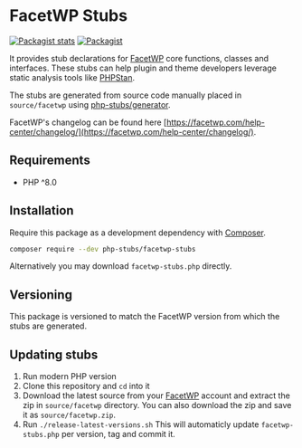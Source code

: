 # FacetWP Stubs

[![Packagist stats](https://img.shields.io/packagist/dt/php-stubs/facetwp-stubs.svg)](https://packagist.org/packages/php-stubs/facetwp-stubs/stats)
[![Packagist](https://img.shields.io/packagist/v/php-stubs/facetwp-stubs.svg?color=4CC61E&style=popout)](https://packagist.org/packages/php-stubs/facetwp-stubs)

It provides stub declarations for [FacetWP](https://facetwp.com/)
core functions, classes and interfaces.
These stubs can help plugin and theme developers leverage static analysis tools
like [PHPStan](https://github.com/phpstan/phpstan).

The stubs are generated from source code manually placed in `source/facetwp` 
using [php-stubs/generator](https://github.com/php-stubs/generator).

FacetWP's changelog can be found here [https://facetwp.com/help-center/changelog/](https://facetwp.com/help-center/changelog/).

## Requirements

- PHP ^8.0

## Installation

Require this package as a development dependency with [Composer](https://getcomposer.org).

```bash
composer require --dev php-stubs/facetwp-stubs
```

Alternatively you may download `facetwp-stubs.php` directly.

## Versioning

This package is versioned to match the FacetWP version from which the stubs are generated.

## Updating stubs

1. Run modern PHP version
2. Clone this repository and `cd` into it
3. Download the latest source from your [FacetWP](https://facetwp.com/my-account/) account and extract the zip in `source/facetwp` directory. You can also download the zip and save it as `source/facetwp.zip`.
4. Run `./release-latest-versions.sh`
This will automaticly update `facetwp-stubs.php` per version, tag and commit it.
